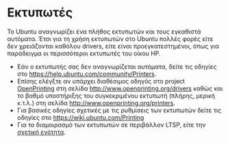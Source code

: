 # Εκτυπωτές

Το Ubuntu αναγνωρίζει ένα πλήθος εκτυπωτών και τους εγκαθιστά αυτόματα. Έτσι
για τη χρήση εκτυπωτών στο Ubuntu πολλές φορές είτε δεν χρειάζονται καθόλου
drivers, είτε είναι προεγκατεστημένοι, όπως για παράδειγμα οι περισσότεροι
εκτυπωτές του οίκου HP.

- Εάν ο εκτυπωτής σας δεν αναγνωρίζεται αυτόματα, δείτε τις οδηγίες στο
  <https://help.ubuntu.com/community/Printers>.
- Επίσης ελέγξτε αν υπάρχει διαθέσιμος οδηγός στο project
  [OpenPrinting](http://www.OpenPrinting.org) στη σελίδα
  <http://www.openprinting.org/drivers> καθώς και το βαθμό υποστήριξης του
  συγκεκριμένου εκτυπωτή (πλήρης, μερική κ.τ.λ.) στη σελίδα
  <http://www.openprinting.org/printers>.
- Για βασικές οδηγίες σχετικές με τις ρυθμίσεις των εκτυπωτών δείτε τις οδηγίες
  στο <https://wiki.ubuntu.com/Printing>
- Για το διαμοιρασμό των εκτυπωτών σε περιβάλλον LTSP, είτε την [σχετική
  ενότητα](../../ltsp/printers.md).
